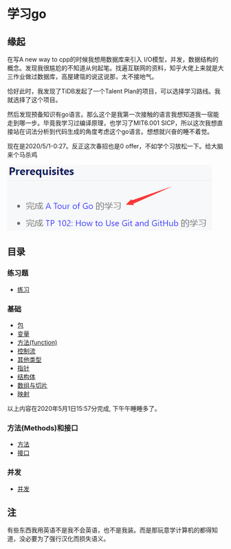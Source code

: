# 学习go

## 缘起

在写A new way to cpp的时候我想用数据库来引入 I/O模型，并发，数据结构的概念。发现我很尴尬的不知道从何起笔。找遍互联网的资料，知乎大佬上来就是大三作业做过数据库，高屋建瓴的说这说那，太不接地气。

恰好此时，我发现了TiDB发起了一个Talent Plan的项目，可以选择学习路线。我就选择了这个项目。

然后发现预备知识有go语言。那么这个是我第一次接触的语言我想知道我一宿能走到哪一步。毕竟我学习过编译原理，也学习了MIT6.001 SICP，所以这次我想直接站在词法分析到代码生成的角度考虑这个go语言。想想就兴奋的睡不着觉。

现在是2020/5/1-0:27。反正这次春招也是0 offer，不如学个习放松一下。给大脑来个马杀鸡

![prerequisites](prerequisites.png)

## 目录

### 练习题

- [练习](./exercise.md)

### 基础

- [包](./basic/packages.md)
- [变量](./basic/variables.md)
- [方法(function)](./basic/functions.md)
- [控制流](./basic/flow_ctrl.md)
- [其他类型](./basic/more_types.md)
- [指针](basic/pointer.md)
- [结构体](./basic/sturct.md)
- [数组与切片](basic/Array.md)
- [映射](basic/map.md)

以上内容在2020年5月1日15:57分完成, 下午午睡睡多了。

### 方法(Methods)和接口

- [方法](./Methods_and_interfaces/methods.md)
- [接口](./Methods_and_interfaces/interfaces.md)

### 并发

- [并发](./Concurrency/concurrency.md)

## 注

有些东西我用英语不是我不会英语，也不是我装。而是那玩意学计算机的都得知道，没必要为了强行汉化而损失语义。
